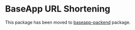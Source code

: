 # BaseApp URL Shortening

This package has been moved to [baseapp-packend](https://pypi.org/project/baseapp-backend/) package.
